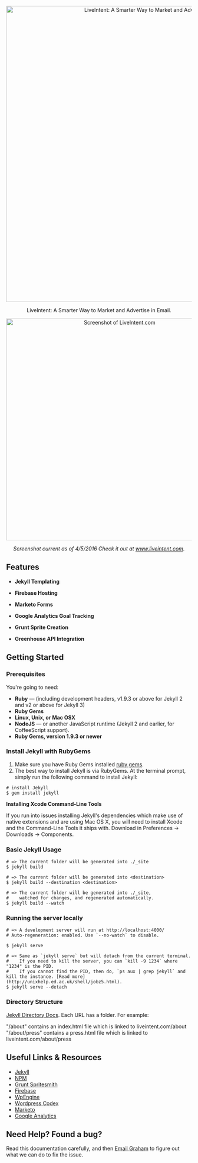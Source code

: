 <p align="center">
  <img src="https://liveintent.com/img/logos/liveintent-logo-orange.png" alt="LiveIntent: A Smarter Way to Market and Advertise in Email." width="801">
</p>

<p align="center">LiveIntent: A Smarter Way to Market and Advertise in Email.</p>

<p align="center"><img src="https://blog.liveintent.com/wp-content/uploads/2016/04/liveintent-screenshot.png" width=600 alt="Screenshot of LiveIntent.com"></p>

<p align="center"><em>Screenshot current as of 4/5/2016 Check it out at <a href="https://liveintent.com">www.liveintent.com</a>.</em></p>

Features
------------

* **Jekyll Templating** 

* **Firebase Hosting** 

* **Marketo Forms** 

* **Google Analytics Goal Tracking** 

* **Grunt Sprite Creation** 

* **Greenhouse API Integration** 

Getting Started 
------------------------------

### Prerequisites

You're going to need:

 - **Ruby** — (including development headers, v1.9.3 or above for Jekyll 2 and v2 or above for Jekyll 3)
 - **Ruby Gems** 
 - **Linux, Unix, or Mac OSX**
 - **NodeJS** — or another JavaScript runtime (Jekyll 2 and earlier, for CoffeeScript support).
 - **Ruby Gems, version 1.9.3 or newer**

### Install Jekyll with RubyGems

1. Make sure you have Ruby Gems installed [ruby gems](https://rubygems.org/pages/download).
2. The best way to install Jekyll is via RubyGems. At the terminal prompt, simply run the following command to install Jekyll:

```shell
# install Jekyll
$ gem install jekyll

```

**Installing Xcode Command-Line Tools**

If you run into issues installing Jekyll's dependencies which make use of native extensions and are using Mac OS X, you will need to install Xcode and the Command-Line Tools it ships with. Download in  Preferences → Downloads → Components.

### Basic Jekyll Usage

```shell
# => The current folder will be generated into ./_site
$ jekyll build

```

```shell
# => The current folder will be generated into <destination>
$ jekyll build --destination <destination>

```

```shell
# => The current folder will be generated into ./_site,
#    watched for changes, and regenerated automatically.
$ jekyll build --watch

```
### Running the server locally

```shell
# => A development server will run at http://localhost:4000/
# Auto-regeneration: enabled. Use `--no-watch` to disable.

$ jekyll serve

```

```shell
# => Same as `jekyll serve` but will detach from the current terminal.
#    If you need to kill the server, you can `kill -9 1234` where "1234" is the PID.
#    If you cannot find the PID, then do, `ps aux | grep jekyll` and kill the instance. [Read more](http://unixhelp.ed.ac.uk/shell/jobz5.html).
$ jekyll serve --detach

```
### Directory Structure

[Jekyll Directory Docs](https://jekyllrb.com/docs/structure/). Each URL has a folder. For example: 

"/about" contains an index.html file which is linked to liveintent.com/about
"/about/press" contains a press.html file which is linked to liveintent.com/about/press 



Useful Links & Resources
---------------------------------

* [Jekyll](https://jekyllrb.com/)
* [NPM](https://www.npmjs.com/)
* [Grunt Spritesmith](https://github.com/Ensighten/grunt-spritesmith)
* [Firebase](https://www.firebase.com/)
* [WpEngine](https://wpengine.com/)
* [Wordpress Codex](https://codex.wordpress.org/)
* [Marketo](https://www.marketo.com/)
* [Google Analytics](https://analytics.google.com)


Need Help? Found a bug?
--------------------

Read this documentation carefully, and then <a href="mailto:grahamdubow@gmail.com?Subject=F*ck%20!!" target="_top">Email Graham</a> to figure out what we can do to fix the issue.